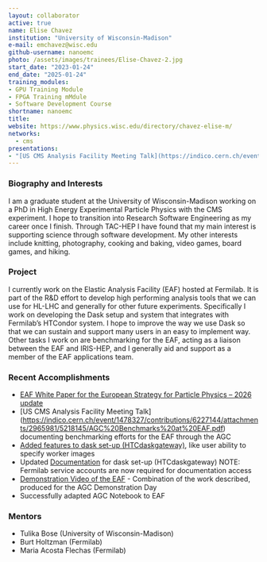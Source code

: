 ```yaml
---
layout: collaborator
active: true
name: Elise Chavez
institution: "University of Wisconsin-Madison"
e-mail: emchavez@wisc.edu
github-username: nanoemc
photo: /assets/images/trainees/Elise-Chavez-2.jpg
start_date: "2023-01-24"
end_date: "2025-01-24"
training_modules:
- GPU Training Module
- FPGA Training mMdule
- Software Development Course
shortname: nanoemc
title: 
website: https://www.physics.wisc.edu/directory/chavez-elise-m/
networks:
  - cms
presentations:
- "[US CMS Analysis Facility Meeting Talk](https://indico.cern.ch/event/1478327/contributions/6227144/attachments/2965981/5218145/AGC%20Benchmarks%20at%20EAF.pdf)"
---
```


### Biography and Interests

I am a graduate student at the University of Wisconsin-Madison working on a PhD in High Energy Experimental Particle Physics with the CMS experiment. I hope to transition into Research Software Engineering as my career once I finish. Through TAC-HEP I have found that my main interest is supporting science through software development. My other interests include knitting, photography, cooking and baking, video games, board games, and hiking.

### Project

I currently work on the Elastic Analysis Facility (EAF) hosted at Fermilab. It is part of the R&D effort to develop high performing analysis tools that we can use for HL-LHC and generally for other future experiments. Specifically I work on developing the Dask setup and system that integrates with Fermilab’s HTCondor system. I hope to improve the way we use Dask so that we can sustain and support many users in an easy to implement way. Other tasks I work on are benchmarking for the EAF, acting as a liaison between the EAF and IRIS-HEP, and I generally aid and support as a member of the EAF applications team. 

### Recent Accomplishments
- [EAF White Paper for the European Strategy for Particle Physics – 2026 update](https://indico.cern.ch/event/1439855/abstracts/191161/attachments/19997/EAF_Whitepaper_for_EU_Particle_Physics_Strategy_Update.pdf)
- [US CMS Analysis Facility Meeting Talk] (https://indico.cern.ch/event/1478327/contributions/6227144/attachments/2965981/5218145/AGC%20Benchmarks%20at%20EAF.pdf) documenting benchmarking efforts for the EAF through the AGC
- [Added features to dask set-up (HTCdaskgateway)](https://github.com/mapsacosta/htcdaskgateway), like user ability to specify worker images
- Updated [Documentation](https://eafdocs.fnal.gov/02_batch_dask_cms.html) for dask set-up (HTCdaskgateway) NOTE: Fermilab service accounts are now required for documentation access
- [Demonstration Video of the EAF](https://indico.cern.ch/event/1291680/contributions/5581053/attachments/2714147/4713730/EAF_Demo_Video_with_audio.mp4) - Combination of the work described, produced for the AGC Demonstration Day
- Successfully adapted AGC Notebook to EAF

### Mentors

  * Tulika Bose (University of Wisconsin-Madison)
  * Burt Holtzman (Fermilab)
  * Maria Acosta Flechas (Fermilab)

